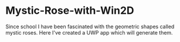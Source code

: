 # Mystic-Rose-with-Win2D
Since school I have been fascinated with the geometric shapes called mystic roses. Here I've created a UWP app which will generate them.
